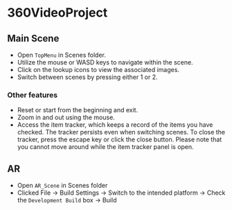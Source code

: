 # 360VideoProject

## Main Scene
- Open `TopMenu` in Scenes folder.
- Utilize the mouse or WASD keys to navigate within the scene.
- Click on the lookup icons to view the associated images.
- Switch between scenes by pressing either 1 or 2.

### Other features
- Reset or start from the beginning and exit.
- Zoom in and out using the mouse.
- Access the item tracker, which keeps a record of the items you have checked. The tracker persists even when switching scenes. To close the tracker, press the escape key or click the close button. Please note that you cannot move around while the item tracker panel is open.

## AR
- Open `AR_Scene` in Scenes folder
- Clicked File -> Build Settings -> Switch to the intended platform -> Check the `Development Build` box -> Build
